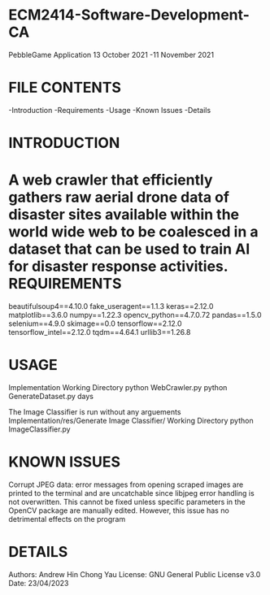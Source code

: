 # ECM2414-Software-Development-CA
PebbleGame Application 13 October 2021 -11 November 2021

FILE CONTENTS
================================================================================================================================================================================================================================
-Introduction
-Requirements
-Usage
-Known Issues
-Details

INTRODUCTION
================================================================================================================================================================================================================================
A web crawler that efficiently gathers raw aerial drone data of disaster sites available within the world wide web to be coalesced in a dataset that can be used to train AI for disaster response activities.
REQUIREMENTS
================================================================================================================================================================================================================================
beautifulsoup4==4.10.0
fake_useragent==1.1.3
keras==2.12.0
matplotlib==3.6.0
numpy==1.22.3
opencv_python==4.7.0.72
pandas==1.5.0
selenium==4.9.0
skimage==0.0
tensorflow==2.12.0
tensorflow_intel==2.12.0
tqdm==4.64.1
urllib3==1.26.8


USAGE
================================================================================================================================================================================================================================
Implementation Working Directory
python WebCrawler.py 
python GenerateDataset.py days

The Image Classifier is run without any arguements
Implementation/res/Generate Image Classifier/ Working Directory
python ImageClassifier.py

KNOWN ISSUES
================================================================================================================================================================================================================================
Corrupt JPEG data: error messages from opening scraped images are printed to the terminal and are uncatchable since libjpeg error handling is not overwritten. This cannot be fixed unless specific parameters in the OpenCV package are manually edited. However, this issue has no detrimental effects on the program

DETAILS
================================================================================================================================================================================================================================
Authors: Andrew Hin Chong Yau
License: GNU General Public License v3.0
Date: 23/04/2023